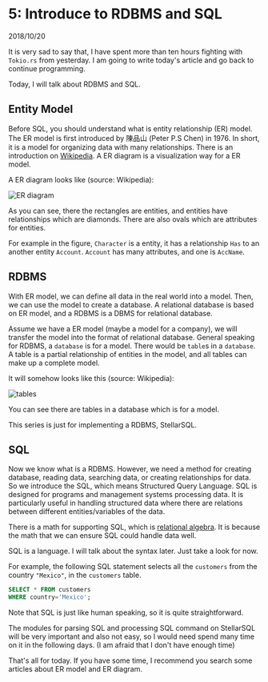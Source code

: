 # 5: Introduce to RDBMS and SQL

2018/10/20

It is very sad to say that, I have spent more than ten hours fighting with `Tokio.rs` from yesterday. I am going to write today's article and go back to continue programming.

Today, I will talk about RDBMS and SQL.

## Entity Model

Before SQL, you should understand what is entity relationship (ER) model. The ER model is first introduced by 陳品山 (Peter P.S Chen) in 1976. In short, it is a model for organizing data with many relationships. There is an introduction on [Wikipedia](https://en.wikipedia.org/wiki/Entity%E2%80%93relationship_model). A ER diagram is a visualization way for a ER model.

A ER diagram looks like (source: Wikipedia):

![ER diagram](https://upload.wikimedia.org/wikipedia/commons/7/72/ER_Diagram_MMORPG.png)

As you can see, there the rectangles are entities, and entities have relationships which are diamonds. There are also ovals which are attributes for entities.

For example in the figure, `Character` is a entity, it has a relationship `Has` to an another entity `Account`. `Account` has many attributes, and one is `AccName`.

## RDBMS

With ER model, we can define all data in the real world into a model. Then, we can use the model to create a database. A relational database is based on ER model, and a RDBMS is a DBMS for relational database.

Assume we have a ER model (maybe a model for a company), we will transfer the model into the format of relational database. General speaking for RDBMS, a `database` is for a model. There would be `table`s in a `database`. A table is a partial relationship of entities in the model, and all tables can make up a complete model.

It will somehow looks like this (source: Wikipedia):

![tables](https://upload.wikimedia.org/wikipedia/commons/thumb/d/da/Relational_Model.svg/1030px-Relational_Model.svg.png)

You can see there are tables in a database which is for a model.

This series is just for implementing a RDBMS, StellarSQL.

## SQL

Now we know what is a RDBMS. However, we need a method for creating database, reading data, searching data, or creating relationships for data. So we introduce the SQL, which means Structured Query Language. SQL is designed for programs and management systems processing data. It is particularly useful in handling structured data where there are relations between different entities/variables of the data.

There is a math for supporting SQL, which is [relational algebra](https://en.wikipedia.org/wiki/Relational_algebra). It is because the math that we can ensure SQL could handle data well.

SQL is a language. I will talk about the syntax later. Just take a look for now.

For example, the following SQL statement selects all the `customers` from the country `"Mexico"`, in the `customers` table.

```SQL
SELECT * FROM customers
WHERE country='Mexico';
```

Note that SQL is just like human speaking, so it is quite straightforward.

The modules for parsing SQL and processing SQL command on StellarSQL will be very important and also not easy, so I would need spend many time on it in the following days. (I am afraid that I don't have enough time)

That's all for today. If you have some time, I recommend you search some articles about ER model and ER diagram.
